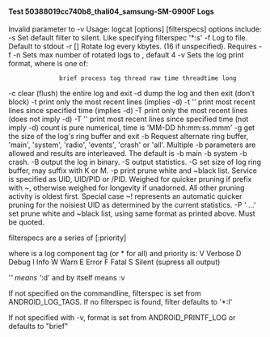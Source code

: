 #### Test 50388019cc740b8_thali04_samsung-SM-G900F Logs

Invalid parameter to -v
Usage: logcat [options] [filterspecs]
options include:
  -s              Set default filter to silent.
                  Like specifying filterspec '*:s'
  -f <filename>   Log to file. Default to stdout
  -r [<kbytes>]   Rotate log every kbytes. (16 if unspecified). Requires -f
  -n <count>      Sets max number of rotated logs to <count>, default 4
  -v <format>     Sets the log print format, where <format> is one of:

                  brief process tag thread raw time threadtime long

  -c              clear (flush) the entire log and exit
  -d              dump the log and then exit (don't block)
  -t <count>      print only the most recent <count> lines (implies -d)
  -t '<time>'     print most recent lines since specified time (implies -d)
  -T <count>      print only the most recent <count> lines (does not imply -d)
  -T '<time>'     print most recent lines since specified time (not imply -d)
                  count is pure numerical, time is 'MM-DD hh:mm:ss.mmm'
  -g              get the size of the log's ring buffer and exit
  -b <buffer>     Request alternate ring buffer, 'main', 'system', 'radio',
                  'events', 'crash' or 'all'. Multiple -b parameters are
                  allowed and results are interleaved. The default is
                  -b main -b system -b crash.
  -B              output the log in binary.
  -S              output statistics.
  -G <size>       set size of log ring buffer, may suffix with K or M.
  -p              print prune white and ~black list. Service is specified as
                  UID, UID/PID or /PID. Weighed for quicker pruning if prefix
                  with ~, otherwise weighed for longevity if unadorned. All
                  other pruning activity is oldest first. Special case ~!
                  represents an automatic quicker pruning for the noisiest
                  UID as determined by the current statistics.
  -P '<list> ...' set prune white and ~black list, using same format as
                  printed above. Must be quoted.

filterspecs are a series of 
  <tag>[:priority]

where <tag> is a log component tag (or * for all) and priority is:
  V    Verbose
  D    Debug
  I    Info
  W    Warn
  E    Error
  F    Fatal
  S    Silent (supress all output)

'*' means '*:d' and <tag> by itself means <tag>:v

If not specified on the commandline, filterspec is set from ANDROID_LOG_TAGS.
If no filterspec is found, filter defaults to '*:I'

If not specified with -v, format is set from ANDROID_PRINTF_LOG
or defaults to "brief"

